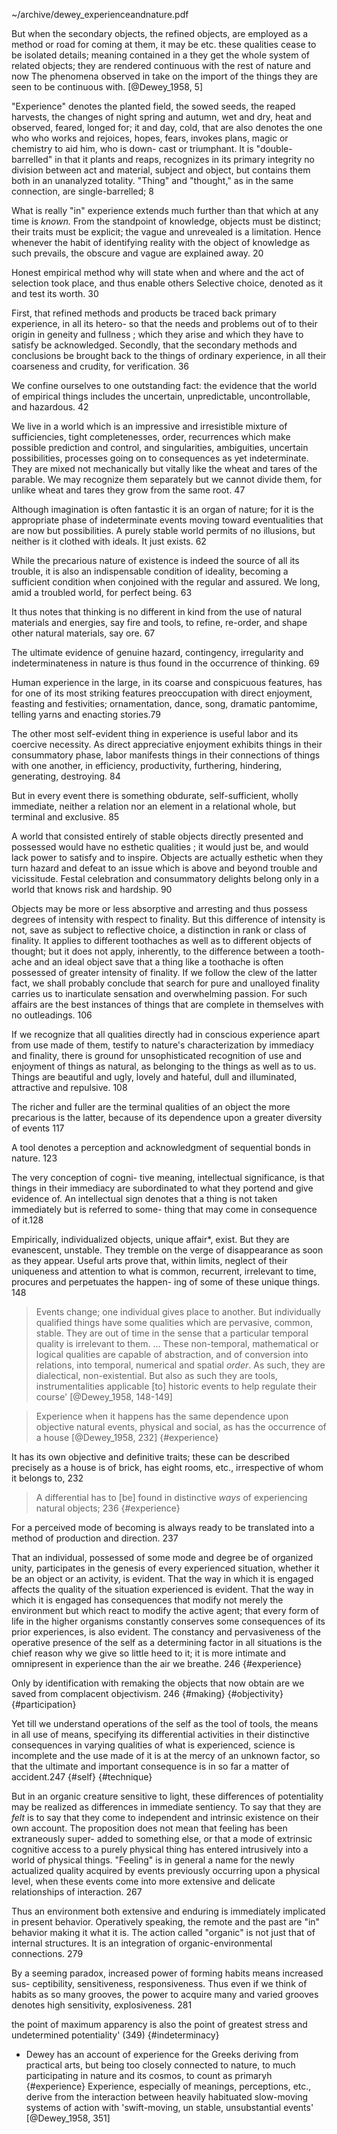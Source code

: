~/archive/dewey_experienceandnature.pdf

But when the secondary objects, the refined objects, are employed as a method or road for coming at them, it may be etc. these qualities cease to be isolated details; meaning contained in a they get the whole system of related objects; they are rendered continuous with the rest of nature and now The phenomena observed in take on the import of the things they are seen to be continuous with. [@Dewey_1958, 5] 

"Experience" denotes the planted field, the sowed seeds, the reaped harvests, the changes of night spring and autumn, wet and dry, heat and observed, feared, longed for; it and day, cold, that are also denotes the one who who works and rejoices, hopes, fears, invokes plans, magic or chemistry to aid him, who is down- cast or triumphant. It is "double-barrelled" in that it plants and reaps, recognizes in its primary integrity no division between act and material, subject and object, but contains them both in an unanalyzed totality. "Thing" and "thought," as in the same connection, are single-barrelled; 8

What is really "in" experience extends much further than that which at any time is *known.* From the standpoint of  knowledge, objects must be distinct; their traits must be explicit; the vague and unrevealed is a limitation. Hence whenever the habit of identifying reality with the object of knowledge as such prevails, the obscure and vague are explained away. 20

Honest empirical method why will state when and where and the act of selection took place, and thus enable others Selective choice, denoted as it and test its worth. 30

First, that refined methods and products be traced back primary experience, in all its hetero- so that the needs and problems out of to their origin in geneity and fullness ; which they arise and which they have to satisfy be acknowledged. Secondly, that the secondary methods and conclusions be brought back to the things of ordinary experience, in all their coarseness and crudity, for verification. 36

We confine ourselves to one outstanding fact: the evidence that the world of empirical things includes the uncertain, unpredictable, uncontrollable, and hazardous. 42

We live in a world which is an impressive and irresistible mixture of sufficiencies, tight completenesses, order, recurrences which make possible prediction and control, and singularities, ambiguities, uncertain possibilities, processes going on to consequences as yet indeterminate. They are mixed not mechanically but vitally like the wheat and tares of the parable. We may recognize them separately but we cannot divide them, for unlike wheat and tares they grow from the same root. 47

Although imagination is often fantastic it is an organ of nature; for it is the appropriate phase of indeterminate events moving toward eventualities that are now but possibilities. A purely stable world permits of no illusions, but neither is it clothed with ideals. It just exists. 62


While the precarious nature of existence is indeed the source of all its trouble, it is also an indispensable condition of ideality, becoming a sufficient condition when conjoined with the regular and assured. We long, amid a troubled world, for perfect being. 63


It thus notes that thinking is no different in kind from the use of natural materials and energies, say fire and tools, to refine, re-order, and shape other natural materials, say ore. 67

The ultimate evidence of genuine hazard, contingency, irregularity and indeterminateness in nature is thus found in the occurrence of thinking. 69

Human experience in the large, in its coarse and conspicuous features, has for one of its most striking features preoccupation with direct enjoyment, feasting and festivities; ornamentation, dance, song, dramatic pantomime, telling yarns and enacting stories.79 

The other most self-evident thing in experience is useful labor and its coercive necessity. As direct appreciative enjoyment exhibits things in their consummatory phase, labor manifests things in their connections of things with one another, in efficiency, productivity, furthering, hindering, generating, destroying. 84 

But in every event there is something obdurate, self-sufficient, wholly immediate, neither a relation nor an element in a relational whole, but terminal and exclusive. 85

A world that consisted entirely of stable objects directly presented and possessed would have no esthetic qualities ; it would just be, and would lack power to satisfy and to inspire. Objects are actually esthetic when they turn hazard and defeat to an issue which is above and beyond trouble and vicissitude. Festal celebration and consummatory delights belong only in a world that knows risk and hardship. 90

Objects may be more or less absorptive and arresting and thus possess degrees of intensity with respect to finality. But this difference of intensity is not, save as subject to reflective choice, a distinction in rank or class of finality.
It applies to different toothaches as well as to different objects of thought; but it does not apply, inherently, to the difference between a tooth-ache and an ideal object save that a thing like a toothache is often possessed of greater intensity of finality.
If we follow the clew of the latter fact, we shall probably conclude that search for pure and unalloyed finality carries us to inarticulate sensation and overwhelming passion. For such affairs are the best instances of things that are complete in themselves with no outleadings. 106


If we recognize that all qualities directly had in conscious experience apart from use made of them, testify to nature's characterization by immediacy and finality, there is ground for unsophisticated recognition of use and enjoyment of things as natural, as belonging to the things as well as to us. Things are beautiful and ugly, lovely and hateful, dull and illuminated, attractive and repulsive. 108

The richer and fuller are the terminal qualities of an object the more precarious is the latter, because of its dependence upon a greater diversity of events 117

A tool denotes a perception and acknowledgment of sequential bonds in nature. 123

The very conception of cogni- tive meaning, intellectual significance, is that things in their immediacy are subordinated to what they portend and give evidence of. An intellectual sign denotes that a thing is not taken immediately but is referred to some- thing that may come in consequence of it.128

Empirically, individualized objects, unique affair*, exist. But they are evanescent, unstable. They tremble on the verge of disappearance as soon as they appear. Useful arts prove that, within limits, neglect of their uniqueness and attention to what is common, recurrent, irrelevant to time, procures and perpetuates the happen- ing of some of these unique things. 148


> Events change; one individual gives place to another. But individually qualified things have some qualities which are pervasive, common, stable. They are out of time in the sense that a particular temporal quality is irrelevant to them. ... These non-temporal, mathematical or logical qualities are capable of abstraction, and of conversion into relations, into temporal, numerical and spatial _order_. As such, they are dialectical, non-existential. But also as such they are tools, instrumentalities applicable [to] historic events to help regulate their course' [@Dewey_1958, 148-149]

> Experience when it happens has the same dependence upon objective natural events, physical and social, as has the occurrence of a house [@Dewey_1958, 232]  {#experience}

It has its own objective and definitive traits; these can be described precisely as a house is of brick, has eight rooms, etc., irrespective of whom it belongs to, 232

>A differential has to [be] found in distinctive _ways_ of experiencing natural objects;  236 {#experience}

For a perceived mode of becoming is always ready to be translated into a method of production and direction. 237

That an individual, possessed of some mode and degree be of organized unity, participates in the genesis of every experienced situation, whether it be an object or an activity, is evident. That the way in which it is engaged affects the quality of the situation experienced is evident. That the way in which it is engaged has consequences that modify not merely the environment but which react to modify the active agent; that every form of life in the higher organisms constantly conserves some consequences of its prior experiences, is also evident. The constancy and pervasiveness of the operative presence of the self as a determining factor in all situations is the chief reason why we give so little heed to it; it is more intimate and omnipresent in experience than the air we breathe. 246 {#experience}

Only by identification with remaking the objects that  now obtain are we saved from complacent objectivism. 246 {#making} {#objectivity}{#participation}

Yet till we understand operations of the self as the tool of tools, the means in all use of means, specifying its differential activities in their distinctive consequences in varying qualities of what is experienced, science is incomplete and the use made of it is at the mercy of an unknown factor, so that the ultimate and important consequence is in so far a matter of accident.247 {#self} {#technique}

But in an organic creature sensitive to light, these differences of potentiality may be realized as differences in immediate sentiency. To say that they are *felt*  is to say that they come to independent and intrinsic existence on their own account. The proposition does not mean that feeling has been extraneously super- added to something else, or that a mode of extrinsic cognitive access to a purely physical thing has entered intrusively into a world of physical things. "Feeling" is in general a name for the newly actualized quality acquired by events previously occurring upon a physical level, when these events come into more extensive and delicate relationships of interaction. 267

Thus an environment both extensive and enduring is immediately implicated in present behavior. Operatively speaking, the remote and the past are "in" behavior making it what it is. The action called "organic" is not just that of internal structures. It is  an integration of organic-environmental  connections. 279

By a seeming paradox, increased power of forming habits means increased sus- ceptibility, sensitiveness, responsiveness. Thus even if we think of habits as so many grooves, the power to acquire many and varied grooves denotes high sensitivity, explosiveness. 281

the point of maximum apparency is also the point of greatest stress and undetermined potentiality' (349) {#indeterminacy}

- Dewey has an account of experience for the Greeks deriving from practical arts, but being too closely connected to nature, to much participating in nature and its cosmos, to count as primaryh {#experience} Experience, especially of meanings, perceptions, etc., derive from the interaction between heavily habituated slow-moving systems of action with 'swift-moving, un stable, unsubstantial events' [@Dewey_1958, 351]
